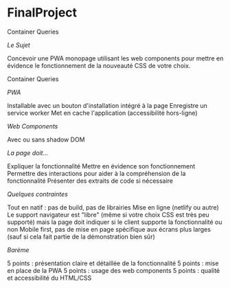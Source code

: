 # FinalProject

Container Queries

_Le Sujet_

Concevoir une PWA monopage utilisant les web components pour mettre en évidence le fonctionnement de la nouveauté CSS de votre choix.

Container Queries

_PWA_

Installable avec un bouton d'installation intégré à la page
Enregistre un service worker
Met en cache l'application (accessibilité hors-ligne)

_Web Components_

Avec ou sans shadow DOM

_La page doit…_

Expliquer la fonctionnalité
Mettre en évidence son fonctionnement
Permettre des interactions pour aider à la compréhension de la fonctionnalité
Présenter des extraits de code si nécessaire

_Quelques contraintes_

Tout en natif : pas de build, pas de librairies
Mise en ligne (netlify ou autre)
Le support navigateur est "libre" (même si votre choix CSS est très peu supporté) mais la page doit indiquer si le client supporte la fonctionnalité ou non
Mobile first, pas de mise en page spécifique aux écrans plus larges (sauf si cela fait partie de la démonstration bien sûr)

_Barème_

5 points : présentation claire et détaillée de la fonctionnalité
5 points : mise en place de la PWA
5 points : usage des web components
5 points : qualité et accessibilité du HTML/CSS
